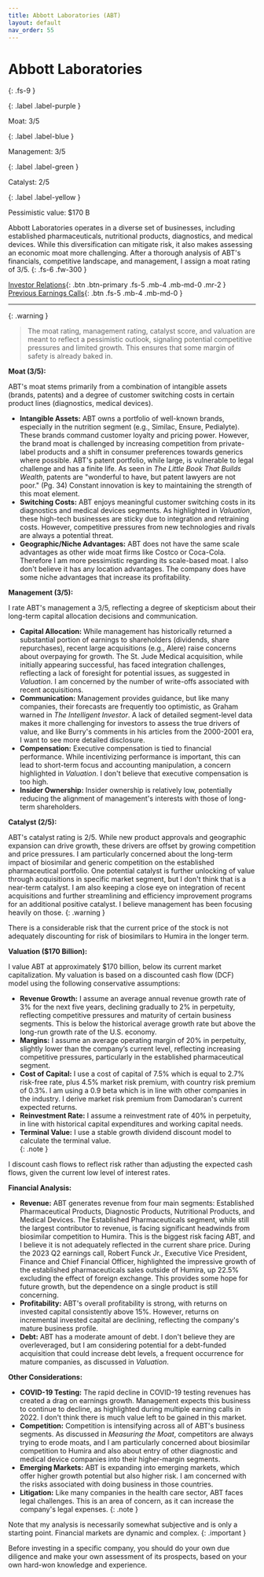 ```yaml
---
title: Abbott Laboratories (ABT)
layout: default
nav_order: 55
---
```


# Abbott Laboratories
{: .fs-9 }

{: .label .label-purple }

Moat: 3/5

{: .label .label-blue }

Management: 3/5

{: .label .label-green }

Catalyst: 2/5

{: .label .label-yellow }

Pessimistic value: $170 B

Abbott Laboratories operates in a diverse set of businesses, including established pharmaceuticals, nutritional products, diagnostics, and medical devices. While this diversification can mitigate risk, it also makes assessing an economic moat more challenging. After a thorough analysis of ABT's financials, competitive landscape, and management, I assign a moat rating of 3/5.
{: .fs-6 .fw-300 }

[Investor Relations](https://www.google.com/search?q=ABT+investor+relations){: .btn .btn-primary .fs-5 .mb-4 .mb-md-0 .mr-2 }
[Previous Earnings Calls](https://discountingcashflows.com/company/ABT/transcripts/){: .btn .fs-5 .mb-4 .mb-md-0 }

---

{: .warning } 
>The moat rating, management rating, catalyst score, and valuation are meant to reflect a pessimistic outlook, signaling potential competitive pressures and limited growth. This ensures that some margin of safety is already baked in.


**Moat (3/5):**

ABT's moat stems primarily from a combination of intangible assets (brands, patents) and a degree of customer switching costs in certain product lines (diagnostics, medical devices).  

* **Intangible Assets:** ABT owns a portfolio of well-known brands, especially in the nutrition segment (e.g., Similac, Ensure, Pedialyte).  These brands command customer loyalty and pricing power.  However, the brand moat is challenged by increasing competition from private-label products and a shift in consumer preferences towards generics where possible.  ABT's patent portfolio, while large, is vulnerable to legal challenge and has a finite life.  As seen in *The Little Book That Builds Wealth*, patents are "wonderful to have, but patent lawyers are not poor." (Pg. 34)  Constant innovation is key to maintaining the strength of this moat element.
* **Switching Costs:**  ABT enjoys meaningful customer switching costs in its diagnostics and medical devices segments.  As highlighted in *Valuation*, these high-tech businesses are sticky due to integration and retraining costs.  However, competitive pressures from new technologies and rivals are always a potential threat.
* **Geographic/Niche Advantages:** ABT does not have the same scale advantages as other wide moat firms like Costco or Coca-Cola. Therefore I am more pessimistic regarding its scale-based moat. I also don't believe it has any location advantages. The company does have some niche advantages that increase its profitability. 

**Management (3/5):**

I rate ABT's management a 3/5, reflecting a degree of skepticism about their long-term capital allocation decisions and communication.

* **Capital Allocation:**  While management has historically returned a substantial portion of earnings to shareholders (dividends, share repurchases), recent large acquisitions (e.g., Alere) raise concerns about overpaying for growth. The St. Jude Medical acquisition, while initially appearing successful, has faced integration challenges, reflecting a lack of foresight for potential issues, as suggested in *Valuation*. I am concerned by the number of write-offs associated with recent acquisitions.
* **Communication:**  Management provides guidance, but like many companies, their forecasts are frequently too optimistic, as Graham warned in *The Intelligent Investor*.  A lack of detailed segment-level data makes it more challenging for investors to assess the true drivers of value, and like Burry's comments in his articles from the 2000-2001 era, I want to see more detailed disclosure. 
* **Compensation:** Executive compensation is tied to financial performance.  While incentivizing performance is important, this can lead to short-term focus and accounting manipulation, a concern highlighted in *Valuation*.  I don't believe that executive compensation is too high.
* **Insider Ownership:**  Insider ownership is relatively low, potentially reducing the alignment of management's interests with those of long-term shareholders.  

**Catalyst (2/5):**

ABT's catalyst rating is 2/5.  While new product approvals and geographic expansion can drive growth, these drivers are offset by growing competition and price pressures. I am particularly concerned about the long-term impact of biosimilar and generic competition on the established pharmaceutical portfolio. One potential catalyst is further unlocking of value through acquisitions in specific market segment, but I don't think that is a near-term catalyst. I am also keeping a close eye on integration of recent acquisitions and further streamlining and efficiency improvement programs for an additional positive catalyst. I believe management has been focusing heavily on those.
{: .warning }

There is a considerable risk that the current price of the stock is not adequately discounting for risk of biosimilars to Humira in the longer term.

**Valuation ($170 Billion):**

I value ABT at approximately $170 billion, below its current market capitalization.  My valuation is based on a discounted cash flow (DCF) model using the following conservative assumptions:

* **Revenue Growth:**  I assume an average annual revenue growth rate of 3% for the next five years, declining gradually to 2% in perpetuity, reflecting competitive pressures and maturity of certain business segments.  This is below the historical average growth rate but above the long-run growth rate of the U.S. economy.
* **Margins:** I assume an average operating margin of 20% in perpetuity, slightly lower than the company’s current level, reflecting increasing competitive pressures, particularly in the established pharmaceutical segment.
* **Cost of Capital:**  I use a cost of capital of 7.5% which is equal to 2.7% risk-free rate, plus 4.5% market risk premium, with country risk premium of 0.3%. I am using a 0.9 beta which is in line with other companies in the industry. I derive market risk premium from Damodaran's current expected returns. 
* **Reinvestment Rate:** I assume a reinvestment rate of 40% in perpetuity, in line with historical capital expenditures and working capital needs.
* **Terminal Value:**  I use a stable growth dividend discount model to calculate the terminal value.  
{: .note }

 I discount cash flows to reflect risk rather than adjusting the expected cash flows, given the current low level of interest rates. 

**Financial Analysis:**

* **Revenue:**  ABT generates revenue from four main segments: Established Pharmaceutical Products, Diagnostic Products, Nutritional Products, and Medical Devices. The Established Pharmaceuticals segment, while still the largest contributor to revenue, is facing significant headwinds from biosimilar competition to Humira. This is the biggest risk facing ABT, and I believe it is not adequately reflected in the current share price.  During the 2023 Q2 earnings call, Robert Funck Jr., Executive Vice President, Finance and Chief Financial Officer, highlighted the impressive growth of the established pharmaceuticals sales outside of Humira, up 22.5% excluding the effect of foreign exchange. This provides some hope for future growth, but the dependence on a single product is still concerning. 
* **Profitability:**  ABT's overall profitability is strong, with returns on invested capital consistently above 15%.  However, returns on incremental invested capital are declining, reflecting the company's mature business profile.
* **Debt:**  ABT has a moderate amount of debt.  I don't believe they are overleveraged, but I am considering potential for a debt-funded acquisition that could increase debt levels, a frequent occurrence for mature companies, as discussed in *Valuation*. 


**Other Considerations:**

* **COVID-19 Testing:**  The rapid decline in COVID-19 testing revenues has created a drag on earnings growth.  Management expects this business to continue to decline, as highlighted during multiple earning calls in 2022. I don't think there is much value left to be gained in this market.
* **Competition:**  Competition is intensifying across all of ABT's business segments.  As discussed in *Measuring the Moat*, competitors are always trying to erode moats, and I am particularly concerned about biosimilar competition to Humira and also about entry of other diagnostic and medical device companies into their higher-margin segments.  
* **Emerging Markets:**  ABT is expanding into emerging markets, which offer higher growth potential but also higher risk. I am concerned with the risks associated with doing business in those countries.
* **Litigation:**  Like many companies in the health care sector, ABT faces legal challenges. This is an area of concern, as it can increase the company's legal expenses.
{: .note }

Note that my analysis is necessarily somewhat subjective and is only a starting point.  Financial markets are dynamic and complex.
{: .important }

Before investing in a specific company, you should do your own due diligence and make your own assessment of its prospects, based on your own hard-won knowledge and experience.